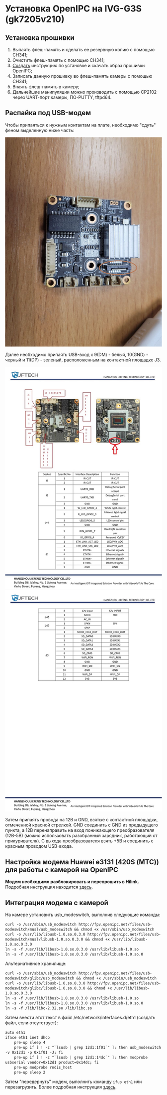 # Установка OpenIPC на IVG-G3S (gk7205v210)
## Установка прошивки
1. Выпаять флеш-память и сделать ее резервную копию с помощью CH341;
2. Очистить флеш-память с помощью CH341;
3. [Создать](<https://openipc.org/supported-hardware/featured>) инструкцию по установке и скачать образ прошивки OpenIPC;
4. Записать данную прошивку во флеш-память камеры с помощью CH341;
5. Впаять флеш-память в камеру;
6. Дальнейшие манипуляции можно производить с помощью CP2102 через UART-порт камеры, ПО-PUTTY, tftpd64.
## Распайка под USB-модем
Чтобы припаяться к нужным контактам на плате, необходимо "сдуть" феном выделенную ниже часть:

![Деталь, которую необходимо "сдуть"](https://github.com/SergeiIvanov33/OpenIPC/blob/master/3.jpg)

Далее необходимо припаять USB-вход к 9(DM) - белый, 10(GND) - черный и 11(DP) - зеленый, расположенным на контактной площадке J3.

![1](https://github.com/SergeiIvanov33/OpenIPC/blob/master/1.jpg)
![2](https://github.com/SergeiIvanov33/OpenIPC/blob/master/2.jpg)

Затем припаять провода на 12В и GND, взятые с контактной площадки, отмеченной красной стрелкой. GND соединить с GND из предыдущего пункта, а 12В перенаправить на вход понижающего преобразователя (12В-5В) (можно использовать разобранный зарядник, работающий от прикуривателя). С выхода преобразователя взять +5В и соединить с красным проводом USB-входа.
## Настройка модема Huawei e3131 (420S (МТС)) для работы с камерой на OpenIPC
**Модем необходимо разблокировать и перепрошить в Hilink.**
Подробная инструкция находится [здесь](<https://www.youtube.com/watch?v=Fh9ysGLFdDM&ab_channel=%D0%90%D0%B2%D0%B8%D1%82%D0%BE%D0%B4%D0%BE%D1%80.%D0%A0%D0%A4>).
## Интеграция модема с камерой
На камере установить usb_modeswitch, выполнив следующие команды:
```
curl -o /usr/sbin/usb_modeswitch http://fpv.openipc.net/files/usb-modeswitch/musl/usb_modeswitch && chmod +x /usr/sbin/usb_modeswitch
curl -o /usr/lib/libusb-1.0.so.0.3.0 http://fpv.openipc.net/files/usb-modeswitch/musl/libusb-1.0.so.0.3.0 && chmod +x /usr/lib/libusb-1.0.so.0.3.0
ln -s -f /usr/lib/libusb-1.0.so.0.3.0 /usr/lib/libusb-1.0.so
ln -s -f /usr/lib/libusb-1.0.so.0.3.0 /usr/lib/libusb-1.0.so.0
```
Альтернативное хранилище:
```
curl -o /usr/sbin/usb_modeswitch http://fpv.openipc.net/files/usb-modeswitch/glibc/usb_modeswitch && chmod +x /usr/sbin/usb_modeswitch
curl -o /usr/lib/libusb-1.0.so.0.3.0 http://fpv.openipc.net/files/usb-modeswitch/glibc/libusb-1.0.so.0.3.0 && chmod +x /usr/lib/libusb-1.0.so.0.3.0
ln -s -f /usr/lib/libusb-1.0.so.0.3.0 /usr/lib/libusb-1.0.so
ln -s -f /usr/lib/libusb-1.0.so.0.3.0 /usr/lib/libusb-1.0.so.0
ln -s -f /lib/libc-2.32.so /lib/libc.so
```
Затем внести этот текст в файл /etc/network/interfaces.d/eth1 (создать файл, если отсутствует):
```
auto eth1
iface eth1 inet dhcp
    pre-up sleep 4
    pre-up if [ ! -z "`lsusb | grep 12d1:1f01`" ]; then usb_modeswitch -v 0x12d1 -p 0x1f01 -J; fi
    pre-up if [ ! -z "`lsusb | grep 12d1:14dc`" ]; then modprobe usbserial vendor=0x12d1 product=0x14dc; fi
    pre-up modprobe rndis_host
    pre-up sleep 2
```
Затем "передернуть" модем, выполнить команду ```ifup eth1``` или перезагрузить.
Более подробная инструкция [здесь](<https://github.com/OpenIPC/sandbox-fpv/blob/master/lte-fpv.md>).